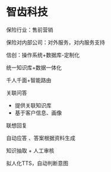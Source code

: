 # 智齿科技

保险行业：售前营销

保险对内部公司：对外服务，对内服务支持

信创：操作系统+数据库-定制化

统一知识库+数据一体化

千人千面+智能路由

关联问答

- 提供关联知识库
- 基于客户信息、画像 

联想回复

自动应答 、答案根据资料生成

知识抽取 + 人工审核

拟人化TTS，自动判断意图





